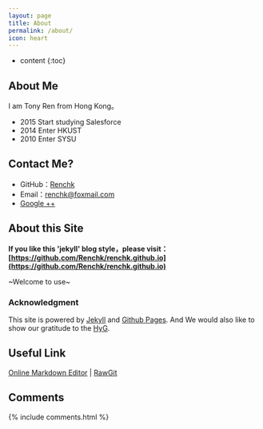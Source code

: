 ```yaml
---
layout: page
title: About
permalink: /about/
icon: heart
---
```


* content
{:toc}

## About Me

I am Tony Ren from Hong Kong。



* 2015 Start studying Salesforce
* 2014 Enter HKUST
* 2010 Enter SYSU

## Contact Me?

* GitHub：[Renchk](https://github.com/Renchk)
* Email：renchk@foxmail.com
* [Google ++](https://plus.google.com/104700122819352899100)


## About this Site

**If you like this 'jekyll' blog style，please visit：[https://github.com/Renchk/renchk.github.io](https://github.com/Renchk/renchk.github.io)**

~Welcome to use~


### Acknowledgment

This site is powered by [Jekyll](https://jekyllrb.com/) and [Github Pages](https://pages.github.com/).
And We would also like to show our gratitude to the [HyG](https://github.com/Gaohaoyang).



## Useful Link

[Online Markdown Editor](http://dillinger.io/) \| [RawGit](https://rawgit.com/) 

## Comments

{% include comments.html %}